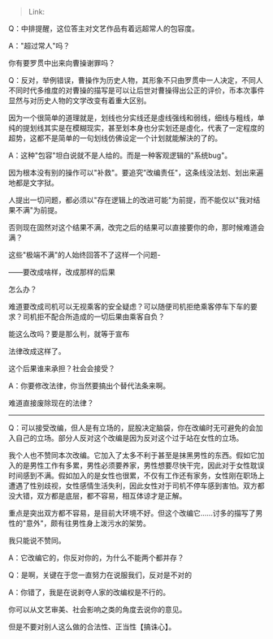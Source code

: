 > Link: 

Q：中排提醒，这位答主对文艺作品有着远超常人的包容度。

A："超过常人"吗？

你有要罗贯中出来向曹操谢罪吗？

Q：反对，举例错误，曹操作为历史人物，其形象不只由罗贯中一人决定，不同人不同时代多维度的对曹操的描写是可以让后世对曹操得出公正的评价，币本次事件显然与对历史人物的文学改变有着重大区别。

因为一个很简单的道理就是，划线也分实线还是虛线强线和弱线，细线与粗线，单纯的提划线其实是在模糊现实，甚至划本身也分实划还是虛化，代表了一定程度的超势，这都不是简单的一句划线仿佛设定一个计划就能解決的了的。

A：这种"包容"坦白说就不是人给的。而是一种客观逻辑的"系统bug"。

因为根本没有别的操作可以"补救"。要追究”改编责任"，这条线没法划、划出来遍地都是文字狱。

人提出一切问题，都必须以"存在逻辑上的改进可能"为前提，而不能仅以"我对结果不满"为前提。

否则现在固然对这个结果不满，改完之后的结果可以直接要你的命，那时候难道会满？

这些"极端不满"的人始终回答不了这样一个问题-

——要改成啥样，改成那样的后果

怎么办？

难道要改成司机可以无视乘客的安全疑虑？可以随便司机拒绝乘客停车下车的要求？司机拒不配合所造成的一切后果由乘客自负？

能这么改吗？要是那么判，就等于宣布

法律改成这样了。

这个后果谁来承担？社会会接受？

A：你要修改法律，你当然要搞出个替代法条来啊。

难道直接废除现在的法律？

---

Q：可以接受改编，但人是有立场的，屁股决定脑袋，你在改编时无可避免的会加入自己的立场。部分人反对这个改编是因为反对这个过于站在女性的立场。

我个人也不赞同本次改编。它加入了太多不利于甚至是抹黑男性的东西。假如它加入的是男性工作有多累，男性必须要养家，男性想要尽快干完，因此对于女性耽误时间感到不满。假如加入的是女性也很累，不仅有工作还有家务，女性刚在职场上遭遇了性别歧视，女性感情生活失利，因此女性对于司机不停车感到害怕。双方都没大错，双方都是底层，都不容易，相互体谅才是正解。

重点是突出双方都不容易，是目前大环境不好。但这个改编它……讨多的描写了男性的"意外"，颇有往男性身上泼污水的架势。

我只能说不赞同。

A：它改编它的，你反对你的，为什么不能两个都并存？

Q：是啊，关键在于您一直努力在说服我们，反对是不对的

A：你错了，我是在说剥夺人家的改编权是不行的。

你可以从文艺审美、社会影响之类的角度去说你的意见。

但是不要对别人这么做的合法性、正当性【搞诛心】。